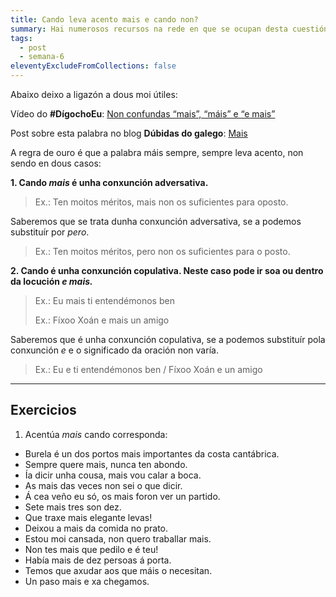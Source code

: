 ```yaml
---
title: Cando leva acento mais e cando non?
summary: Hai numerosos recursos na rede en que se ocupan desta cuestión.
tags:
  - post
  - semana-6
eleventyExcludeFromCollections: false
---
```

Abaixo deixo a ligazón a dous moi útiles:

Vídeo do **\#DígochoEu**: [Non confundas “mais”, “máis” e “e mais”](http://www.crtvg.es/informativos/non-confundas-mais-mais-e-e-mais-digochoeu)

Post sobre esta palabra no blog **Dúbidas do galego**: [Mais](https://dubidasdogalego.wordpress.com/2012/05/28/mais/)

A regra de ouro é que a palabra máis sempre, sempre leva acento, non sendo en dous casos:

**1. Cando *mais* é unha conxunción adversativa.**

> Ex.: Ten moitos méritos, mais non os suficientes para oposto.

Saberemos que se trata dunha conxunción adversativa, se a podemos substituír por *pero*.

> Ex.: Ten moitos méritos, pero non os suficientes para o posto.

**2. Cando é unha conxunción copulativa. Neste caso pode ir soa ou dentro da locución *e mais.***

> Ex.: Eu mais ti entendémonos ben 
>
> Ex.: Fíxoo Xoán e mais un amigo

Saberemos que é unha conxunción copulativa, se a podemos substituír pola conxunción *e* e o significado da oración non varía.

> Ex.: Eu e ti entendémonos ben / Fíxoo Xoán e un amigo

- - -

## Exercicios

1. Acentúa *mais* cando corresponda:

* Burela é un dos portos mais importantes da costa cantábrica.
* Sempre quere mais, nunca ten abondo.
* Ía dicir unha cousa, mais vou calar a boca.
* As mais das veces non sei o que dicir.
* Á cea veño eu só, os mais foron ver un partido.
* Sete mais tres son dez.
* Que traxe mais elegante levas!
* Deixou a mais da comida no prato.
* Estou moi cansada, non quero traballar mais.
* Non tes mais que pedilo e é teu!
* Había mais de dez persoas á porta.
* Temos que axudar aos que máis o necesitan.
* Un paso mais e xa chegamos.